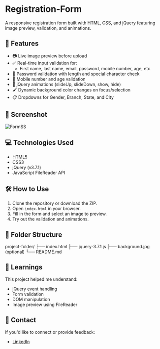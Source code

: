 # Registration-Form
A responsive registration form built with HTML, CSS, and jQuery featuring image preview, validation, and animations.

## 🚀 Features

- 📷 Live image preview before upload
- ✅ Real-time input validation for:
  - First name, last name, email, password, mobile number, age, etc.
- 🔐 Password validation with length and special character check
- 📱 Mobile number and age validation
- 🎨 jQuery animations (slideUp, slideDown, show, hide)
- 🖌️ Dynamic background color changes on focus/selection
- 📋 Dropdowns for Gender, Branch, State, and City

## 📸 Screenshot

![FormSS](https://github.com/user-attachments/assets/754b4fcd-a31d-4ae7-8211-1a6b68a101d8)


## 💻 Technologies Used

- HTML5
- CSS3
- jQuery (v3.7.1)
- JavaScript FileReader API

## 🛠️ How to Use

1. Clone the repository or download the ZIP.
2. Open `index.html` in your browser.
3. Fill in the form and select an image to preview.
4. Try out the validation and animations.

## 📂 Folder Structure

project-folder/
├── index.html
├── jquery-3.7.1.js
├── background.jpg (optional)
└── README.md

## 🧠 Learnings

This project helped me understand:
- jQuery event handling
- Form validation
- DOM manipulation
- Image preview using FileReader


## 📧 Contact

If you'd like to connect or provide feedback:

- [LinkedIn](www.linkedin.com/in/nikita-ghule-n26)

